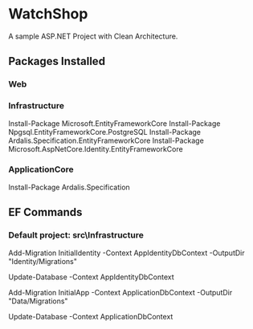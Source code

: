 # WatchShop
A sample ASP.NET Project with Clean Architecture.

## Packages Installed
### Web

### Infrastructure
Install-Package Microsoft.EntityFrameworkCore
Install-Package Npgsql.EntityFrameworkCore.PostgreSQL
Install-Package Ardalis.Specification.EntityFrameworkCore
Install-Package Microsoft.AspNetCore.Identity.EntityFrameworkCore

### ApplicationCore
Install-Package Ardalis.Specification

## EF Commands
### Default project: src\Infrastructure
Add-Migration InitialIdentity -Context AppIdentityDbContext -OutputDir "Identity/Migrations"

Update-Database -Context AppIdentityDbContext

Add-Migration InitialApp -Context ApplicationDbContext -OutputDir "Data/Migrations"

Update-Database -Context ApplicationDbContext
